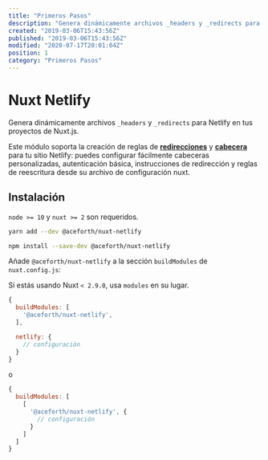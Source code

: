 ```yaml
---
title: "Primeros Pasos"
description: "Genera dinámicamente archivos _headers y _redirects para Netlify en tus proyectos de Nuxt.js"
created: "2019-03-06T15:43:56Z"
published: "2019-03-06T15:43:56Z"
modified: "2020-07-17T20:01:04Z"
position: 1
category: "Primeros Pasos"
---
```


# Nuxt Netlify

Genera dinámicamente archivos `_headers` y `_redirects` para Netlify en tus proyectos de Nuxt.js.

Este módulo soporta la creación de reglas de [**redirecciones**][netlify-redirects] y [**cabecera**][netlify-headers-and-basic-auth] para tu sitio Netlify: puedes configurar fácilmente cabeceras personalizadas, autenticación básica, instrucciones de redirección y reglas de reescritura desde su archivo de configuración nuxt.

## Instalación

<docs-alert>

`node >= 10` y `nuxt >= 2` son requeridos.

</docs-alert>

<docs-code-group>
  <docs-code-block label="Yarn" active>

  ```bash
  yarn add --dev @aceforth/nuxt-netlify
  ```

  </docs-code-block>
  <docs-code-block label="NPM">

  ```bash
  npm install --save-dev @aceforth/nuxt-netlify
  ```

  </docs-code-block>
</docs-code-group>

Añade `@aceforth/nuxt-netlify` a la sección `buildModules` de `nuxt.config.js`:

<docs-alert>

Si estás usando Nuxt `< 2.9.0`, usa `modules` en su lugar.

</docs-alert>

```js
{
  buildModules: [
    '@aceforth/nuxt-netlify',
  ],

  netlify: { 
    // configuración
  }
}
```

o

```js
{
  buildModules: [
    [
      '@aceforth/nuxt-netlify', { 
        // configuración
      }
    ]
  ]
}
```

[netlify-headers-and-basic-auth]: https://www.netlify.com/docs/headers-and-basic-auth/
[netlify-redirects]: https://www.netlify.com/docs/redirects/
